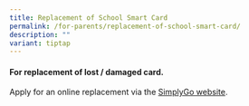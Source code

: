 ```yaml
---
title: Replacement of School Smart Card
permalink: /for-parents/replacement-of-school-smart-card/
description: ""
variant: tiptap
---
```

<h4><strong>For replacement of lost / damaged card.</strong></h4>
<p>Apply for an online replacement via the&nbsp;<a href="https://www.simplygo.com.sg/lost-concession-card-replacement/" rel="noopener nofollow" target="_blank">SimplyGo website</a>.</p>
<p></p>